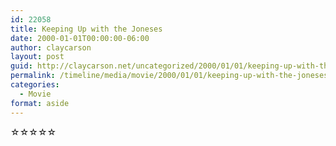 ```yaml
---
id: 22058
title: Keeping Up with the Joneses
date: 2000-01-01T00:00:00-06:00
author: claycarson
layout: post
guid: http://claycarson.net/uncategorized/2000/01/01/keeping-up-with-the-joneses/
permalink: /timeline/media/movie/2000/01/01/keeping-up-with-the-joneses/
categories:
  - Movie
format: aside
---
```

<div class="media-details"></div>

<div class="media-creator"></div>

<div class="media-rating">☆☆☆☆☆</div>